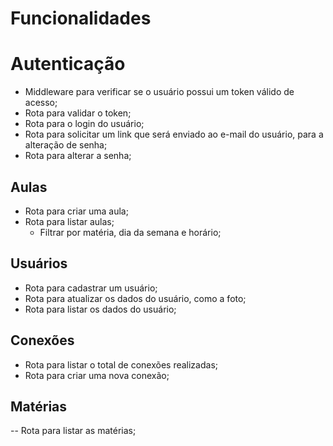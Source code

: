 # Funcionalidades

# Autenticação

- Middleware para verificar se o usuário possui um token válido de acesso;
- Rota para validar o token;
- Rota para o login do usuário;
- Rota para solicitar um link que será enviado ao e-mail do usuário, para a alteração de senha;
- Rota para alterar a senha; 

## Aulas

- Rota para criar uma aula;
- Rota para listar aulas;
  - Filtrar por matéria, dia da semana e horário;

## Usuários

- Rota para cadastrar um usuário;
- Rota para atualizar os dados do usuário, como a foto;
- Rota para listar os dados do usuário;

## Conexões

- Rota para listar o total de conexões realizadas;
- Rota para criar uma nova conexão;

## Matérias

-- Rota para listar as matérias;
